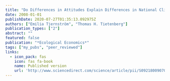 ```yaml
---
title: "Do Differences in Attitudes Explain Differences in National Climate Change Policies?"
date: 2008-01-01
publishDate: 2020-07-27T01:35:13.092975Z
authors: ["Emilia Tjernström", "Thomas H. Tietenberg"]
publication_types: ["2"]
abstract: ""
featured: false
publication: "*Ecological Economics*"
tags: ["my_pubs", "peer_reviewed"]
links:
  - icon_pack: fas
    icon: fas fa-book
    name: Published version
    url: 'http://www.sciencedirect.com/science/article/pii/S0921800907003588'
---
```

